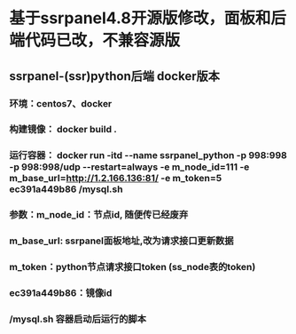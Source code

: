 
基于ssrpanel4.8开源版修改，面板和后端代码已改，不兼容源版
======
**ssrpanel-(ssr)python后端 docker版本**
------

### 环境：centos7、docker ###

### 构建镜像： docker build .   ###
### 运行容器： docker run -itd --name ssrpanel_python -p 998:998 -p 998:998/udp --restart=always -e m_node_id=111 -e m_base_url=http://1.2.166.136:81/ -e m_token=5  ec391a449b86 /mysql.sh ###
### 参数：m_node_id：节点id, 随便传已经废弃  ###
###  m_base_url: ssrpanel面板地址,改为请求接口更新数据 ###
###  m_token：python节点请求接口token (ss_node表的token)   ###
### ec391a449b86：镜像id  ### 
### /mysql.sh 容器启动后运行的脚本  ###